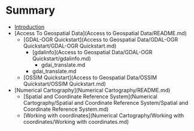 # Summary

* [Introduction](README.md)
* [Access To Geospatial Data](Access to Geospatial Data/README.md)
   * [GDAL-OGR Quickstart](Access to Geospatial Data/GDAL-OGR Quickstart/GDAL-OGR Quickstart.md)
       * [gdalinfo](Access to Geospatial Data/GDAL-OGR Quickstart/gdalinfo.md)
           * gdai_translate.md
       * gdai_translate.md
   * [OSSIM Quickstart](Access to Geospatial Data/OSSIM Quickstart/OSSIM Quickstart.md)
* [Numerical Cartography](Numerical Cartography/README.md)
   * [Spatial and Coordinate Reference System](Numerical Cartography/Spatial and Coordinate Reference System/Spatial and Coordinate Reference System.md)
   * [Working with coordinates](Numerical Cartography/Working with coordinates/Working with coordinates.md)

